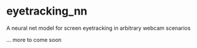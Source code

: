 # eyetracking_nn
A neural net model for screen eyetracking in arbitrary webcam scenarios

... more to come soon
